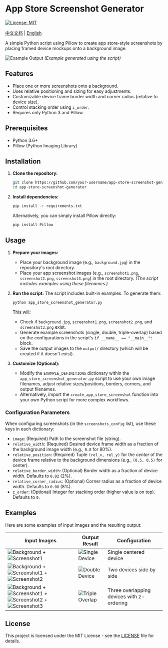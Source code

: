 # App Store Screenshot Generator

[![License: MIT](https://img.shields.io/badge/License-MIT-yellow.svg)](https://opensource.org/licenses/MIT)

[中文文档](README.zh-CN.md) | [English](README.md)

A simple Python script using Pillow to create app store-style screenshots by placing framed device mockups onto a background image.

![Example Output](output/example_3_triple_overlap.png)
*(Example generated using the script)*

## Features

*   Place one or more screenshots onto a background.
*   Uses relative positioning and sizing for easy adjustments.
*   Customizable device frame border width and corner radius (relative to device size).
*   Control stacking order using `z_order`.
*   Requires only Python 3 and Pillow.

## Prerequisites

*   Python 3.6+
*   Pillow (Python Imaging Library)

## Installation

1.  **Clone the repository:**
    ```bash
    git clone https://github.com/your-username/app-store-screenshot-generator.git
    cd app-store-screenshot-generator
    ```

2.  **Install dependencies:**
    ```bash
    pip install -r requirements.txt
    ```
    
    Alternatively, you can simply install Pillow directly:
    ```bash
    pip install Pillow
    ```

## Usage

1.  **Prepare your images:**
    *   Place your background image (e.g., `background.jpg`) in the repository's root directory.
    *   Place your app screenshot images (e.g., `screenshot1.png`, `screenshot2.png`, `screenshot3.png`) in the root directory.
        *(The script includes examples using these filenames.)*

2.  **Run the script:**
    The script includes built-in examples. To generate them:
    ```bash
    python app_store_screenshot_generator.py
    ```
    This will:
    *   Check if `background.jpg`, `screenshot1.png`, `screenshot2.png`, and `screenshot3.png` exist.
    *   Generate example screenshots (single, double, triple-overlap) based on the configurations in the script's `if __name__ == "__main__":` block.
    *   Save the output images to the `output/` directory (which will be created if it doesn't exist).

3.  **Customize (Optional):**
    *   Modify the `EXAMPLE_DEFINITIONS` dictionary within the `app_store_screenshot_generator.py` script to use your own image filenames, adjust relative sizes/positions, borders, corners, and output filenames.
    *   Alternatively, import the `create_app_store_screenshot` function into your own Python script for more complex workflows.

### Configuration Parameters

When configuring screenshots (in the `screenshots_config` list), use these keys in each dictionary:

*   `image`: (Required) Path to the screenshot file (string).
*   `relative_width`: (Required) Desired device frame width as a fraction of the background image width (e.g., `0.8` for 80%).
*   `relative_position`: (Required) Tuple `(rel_x, rel_y)` for the *center* of the device frame relative to the background dimensions (e.g., `(0.5, 0.5)` for center).
*   `relative_border_width`: (Optional) Border width as a fraction of device width. Defaults to `0.02` (2%).
*   `relative_corner_radius`: (Optional) Corner radius as a fraction of device width. Defaults to `0.08` (8%).
*   `z_order`: (Optional) Integer for stacking order (higher value is on top). Defaults to `0`.

## Examples

Here are some examples of input images and the resulting output:

| Input Images | Output Result | Configuration |
|--------------|---------------|---------------|
| ![Background](background.jpg) + ![Screenshot1](screenshot1.png) | ![Single Device](output/example_1_single.png) | Single centered device |
| ![Background](background.jpg) + ![Screenshot1](screenshot1.png) + ![Screenshot2](screenshot2.png) | ![Double Device](output/example_2_double.png) | Two devices side by side |
| ![Background](background.jpg) + ![Screenshot1](screenshot1.png) + ![Screenshot2](screenshot2.png) + ![Screenshot3](screenshot3.png) | ![Triple Overlap](output/example_3_triple_overlap.png) | Three overlapping devices with z-ordering |

## License

This project is licensed under the MIT License - see the [LICENSE](LICENSE) file for details.